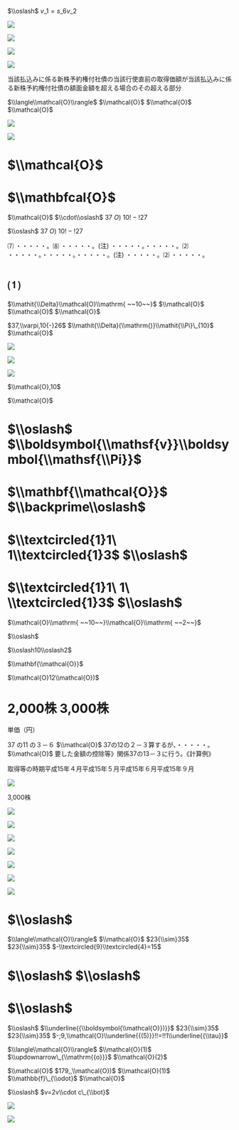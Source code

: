 $\\oslash$ $v\_{1}=s\_{6}v\_{2}$

![](https://www.nta.go.jp/tmp/800aac0c-0d33-4ba6-8121-24861aee0ee4/images/2a76682cdf1dd7324da5c2e30612c5a0e626f7b3b20eb142c84aa9773b414cf5.jpg)

![](https://www.nta.go.jp/tmp/800aac0c-0d33-4ba6-8121-24861aee0ee4/images/ee3310dc9e1cee7d026064e6760a25bc0bf6eb6b737adf35f8f1ce2da4b5e2fd.jpg)

![](https://www.nta.go.jp/tmp/800aac0c-0d33-4ba6-8121-24861aee0ee4/images/9d629d1a45ba4fc0c3ad8f2868aa3cf51900608e217c8d59cea5e900e564f1b0.jpg)

![](https://www.nta.go.jp/tmp/800aac0c-0d33-4ba6-8121-24861aee0ee4/images/ce48c57d4c4764dccf472a32b025297232c1d7b7200dc613a7f6536d0ac9e428.jpg)

当該払込みに係る新株予約権付社債の当該行使直前の取得価額が当該払込みに係る新株予約権付社債の額面金額を超える場合のその超える部分

$\\langle\\mathcal{O}\\rangle$ $\\mathcal{O}$ $\\mathcal{O}$ $\\mathcal{O}$

![](https://www.nta.go.jp/tmp/800aac0c-0d33-4ba6-8121-24861aee0ee4/images/db568b4b3dcb6152aedc5e99ab1c21677b18bc2f9c89d5d2aaeb1663b7796ad5.jpg)

![](https://www.nta.go.jp/tmp/800aac0c-0d33-4ba6-8121-24861aee0ee4/images/2f5d929136bbd12873b47fd9cc60e4c225890fc59f9e8f4956b014bc5d1d6556.jpg)

# $\\mathcal{O}$

# $\\mathbfcal{O}$

$\\mathcal{O}$ $\\cdot\\oslash$ $37\ O)\ 10!-!27$

$\\oslash$ $37\ O)\ 10!-!27$

⑺ ・・・・・。⑻ ・・・・・。(注) ・・・・・。・・・・・。⑵ ・・・・・。・・・・・。・・・・・。(注) ・・・・・。⑵ ・・・・・。

# ⑴

$\\mathit{\\Delta}\\mathcal{O}\\mathrm{ ~~10~~}$ $\\mathcal{O}$ $\\mathcal{O}$ $\\mathcal{O}$

$37,\\varpi,10{-}26$ $\\mathit{\\Delta}(\\mathrm{)}\\mathit{\\Pi}\_{10}$ $\\mathcal{O}$

![](https://www.nta.go.jp/tmp/800aac0c-0d33-4ba6-8121-24861aee0ee4/images/84d1a4a441946872c43b913fd2d4d8dcda1938314caa19693a2edf5b4af2be67.jpg)

![](https://www.nta.go.jp/tmp/800aac0c-0d33-4ba6-8121-24861aee0ee4/images/60c206f0984971e761fa21edfb44fbea2cd43b114502d6612fed1bd90f71a150.jpg)

![](https://www.nta.go.jp/tmp/800aac0c-0d33-4ba6-8121-24861aee0ee4/images/d112788d49907475c0161a364f268dda5699b1bd2c1c30386b8115b76569d0bf.jpg)

$\\mathcal{O},10$

$\\mathcal{O}$

# $\\oslash$ $\\boldsymbol{\\mathsf{v}}\\boldsymbol{\\mathsf{\\Pi}}$

# $\\mathbf{\\mathcal{O}}$ $\\backprime\\oslash$

# $\\textcircled{1}1\ 1\\textcircled{1}3$ $\\oslash$

# $\\textcircled{1}1\ 1\ \\textcircled{1}3$ $\\oslash$

$\\mathcal{O}\\mathrm{ ~~10~~}\\mathcal{O}\\mathrm{ ~~2~~}$

$\\oslash$

$\\oslash10\\oslash2$

$\\mathbf{\\mathcal{O}}$

$\\mathcal{O}12\\mathcal{O})$

# 2,000株 3,000株

単価（円）

37 の11 の３－６ $\\mathcal{O}$ 37の12の２－３算するが、・・・・・。 $\\mathcal{O}$ 要した金額の控除等》関係37の13－３に行う。《計算例》

取得等の時期平成15年４月平成15年５月平成15年６月平成15年９月

![](https://www.nta.go.jp/tmp/800aac0c-0d33-4ba6-8121-24861aee0ee4/images/7e5287542447c13f2ccdbffd30f1319da11becd760913677eb4726bc487ba610.jpg)

3,000株

![](https://www.nta.go.jp/tmp/800aac0c-0d33-4ba6-8121-24861aee0ee4/images/63430fb6b288b81518355109e0e05d9121314dfb4abba01ec33aeb168270dabf.jpg)

![](https://www.nta.go.jp/tmp/800aac0c-0d33-4ba6-8121-24861aee0ee4/images/365f33460aab135113d83a4cb4f447d434d74d595fbdf3ce2538c1d9b54c6a75.jpg)

![](https://www.nta.go.jp/tmp/800aac0c-0d33-4ba6-8121-24861aee0ee4/images/8da2d566577aa8446160476e7dfcc8021990ee5fccc98faec3cf6bc0fd993f5d.jpg)

![](https://www.nta.go.jp/tmp/800aac0c-0d33-4ba6-8121-24861aee0ee4/images/dafc85720950636b1791e7661075d06215bd3073dac54f3da84c4446d1ee0fb6.jpg)

![](https://www.nta.go.jp/tmp/800aac0c-0d33-4ba6-8121-24861aee0ee4/images/9a70a117b470cc630393dfada1e1df740ca0d115fa7aaf769233d1d5ab37e2f5.jpg)

![](https://www.nta.go.jp/tmp/800aac0c-0d33-4ba6-8121-24861aee0ee4/images/d17979f9439c36f0875f4f742bb321c13d72297eff98a55d39b923eaeede9ff1.jpg)

![](https://www.nta.go.jp/tmp/800aac0c-0d33-4ba6-8121-24861aee0ee4/images/c73643e21acd425f8d1df5f8bd2284851ed3dd7d6fe986835b33d2ca95e0b11a.jpg)

# $\\oslash$

$\\langle\\mathcal{O}\\rangle$ $\\mathcal{O}$ $23{\\sim}35$ $23{\\sim}35$ $-\\textcircled{9}\\textcircled{4}=15$

# $\\oslash$ $\\oslash$

# $\\oslash$

$\\oslash$ $\\underline{{\\boldsymbol{\\mathcal{O}})}}$ $23{\\sim}35$ $23{\\sim}35$ $-;9,\\mathcal{O}\\underline{{(5)}}!!=!!1\\underline{{\\tau}}$

$\\langle\\mathcal{O}\\rangle$ $\\mathcal{O}(1)$ $\\updownarrow\_{\\mathrm{{o}}}$ $\\mathcal{O}(2)$

$\\mathcal{O}$ $179,,\\mathcal{O})$ $\\mathcal{O}(1)$ $\\mathbb{f}\_{\\odot}$ $\\mathcal{O}$

$\\oslash$ $v=2v\\cdot c\_{\\bot}$

![](https://www.nta.go.jp/tmp/800aac0c-0d33-4ba6-8121-24861aee0ee4/images/6058745a83b5220aa35c5adb8ef85a7732ab6321a70d4879be8f0a0eff7cd739.jpg)

![](https://www.nta.go.jp/tmp/800aac0c-0d33-4ba6-8121-24861aee0ee4/images/97a7c66aab03bac8f58ee5fc79db26cba019160063bb0b86082f90f347614ca2.jpg)